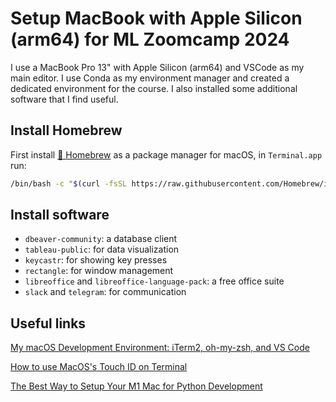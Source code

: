 # Setup MacBook with Apple Silicon (arm64) for ML Zoomcamp 2024

I use a MacBook Pro 13" with Apple Silicon (arm64) and VSCode as my main editor. I use Conda as my environment manager and created a dedicated environment for the course. I also installed some additional software that I find useful.

## Install Homebrew

First install [🍺 Homebrew](https://brew.sh "🍺 Homebrew") as a package manager for macOS, in `Terminal.app` run:

```bash
/bin/bash -c "$(curl -fsSL https://raw.githubusercontent.com/Homebrew/install/HEAD/install.sh)"
```

## Install software

  - `dbeaver-community`: a database client
  - `tableau-public`: for data visualization
  - `keycastr`: for showing key presses
  - `rectangle`: for window management
  - `libreoffice` and `libreoffice-language-pack`: a free office suite
  - `slack` and `telegram`: for communication

## Useful links

[My macOS Development Environment: iTerm2, oh-my-zsh, and VS Code]

[How to use MacOS's Touch ID on Terminal]

[The Best Way to Setup Your M1 Mac for Python Development]

[My macOS Development Environment: iTerm2, oh-my-zsh, and VS Code]: https://josh-ops.com/posts/my-macos-development-environment/
[How to use MacOS's Touch ID on Terminal]: https://dev.to/equiman/how-to-use-macos-s-touch-id-on-terminal-5fhg
[The Best Way to Setup Your M1 Mac for Python Development]: https://medium.com/geekculture/the-best-way-to-setup-your-m1-mac-for-python-development-fb5dffd08fd